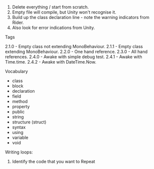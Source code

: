 1. Delete everything / start from scratch.
  1. Empty file will compile, but Unity won't recognise it.
2. Build up the class declaration line - note the warning indicators from Rider.
  1. Also look for error indications from Unity.

Tags

2.1.0 - Empty class not extending MonoBehaviour.
2.1.1 - Empty class extending MonoBehaviour.
2.2.0 - One hand reference.
2.3.0 - All hand references.
2.4.0 - Awake with simple debug test.
2.4.1 - Awake with Time.time.
2.4.2 - Awake with DateTime.Now.


Vocabulary

* class
* block
* declaration
* field
* method
* property
* public
* string
* structure (struct)
* syntax
* using
* variable
* void

Writing loops:

1. Identify the code that you want to Repeat
